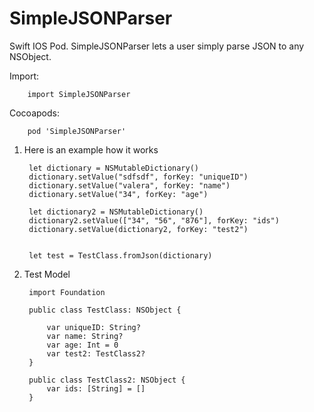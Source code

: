 # SimpleJSONParser
Swift IOS Pod. SimpleJSONParser lets a user simply parse JSON to any NSObject.

Import:

        import SimpleJSONParser

Cocoapods:

        pod 'SimpleJSONParser'

1) Here is an example how it works

        let dictionary = NSMutableDictionary()
        dictionary.setValue("sdfsdf", forKey: "uniqueID")
        dictionary.setValue("valera", forKey: "name")
        dictionary.setValue("34", forKey: "age")
        
        let dictionary2 = NSMutableDictionary()
        dictionary2.setValue(["34", "56", "876"], forKey: "ids")
        dictionary.setValue(dictionary2, forKey: "test2")
        
        
        let test = TestClass.fromJson(dictionary)


2) Test Model

        import Foundation

        public class TestClass: NSObject {
            
            var uniqueID: String?
            var name: String?
            var age: Int = 0
            var test2: TestClass2?
        }

        public class TestClass2: NSObject {
            var ids: [String] = []
        }


